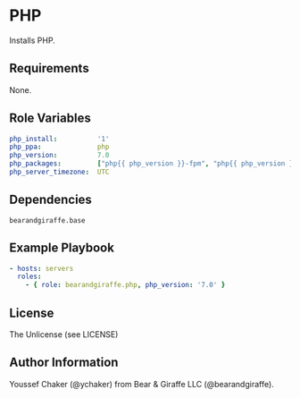 PHP
=========

Installs PHP.

Requirements
------------

None.

Role Variables
--------------

```yml
php_install:          '1'
php_ppa:              php
php_version:          7.0
php_packages:         ["php{{ php_version }}-fpm", "php{{ php_version }}-cli", "php{{ php_version }}-intl", "php{{ php_version }}-mcrypt", "php{{ php_version }}-mysql", "php{{ php_version }}-gd", php-apc]
php_server_timezone:  UTC
```

Dependencies
------------

```
bearandgiraffe.base
```

Example Playbook
----------------

```yml
- hosts: servers
  roles:
    - { role: bearandgiraffe.php, php_version: '7.0' }
```

License
-------

The Unlicense (see LICENSE)

Author Information
------------------

Youssef Chaker (@ychaker) from Bear & Giraffe LLC (@bearandgiraffe).
